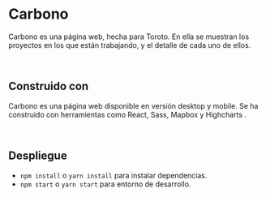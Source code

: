 # Carbono

Carbono es una página web, hecha para Toroto.
En ella se muestran los proyectos en los que están trabajando, y el detalle de cada uno de ellos.

&nbsp;

## Construido con

Carbono es una página web disponible en versión desktop y mobile. Se ha construido con herramientas como React, Sass, Mapbox y Highcharts .

&nbsp;

## Despliegue

- `npm install` o `yarn install` para instalar dependencias.
- `npm start` o `yarn start` para entorno de desarrollo.
